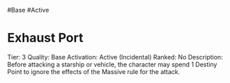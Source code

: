 #Base 
#Active 
# Exhaust Port
Tier: 3
Quality: Base
Activation: Active (Incidental)
Ranked: No
Description: Before attacking a starship or vehicle, the character may spend 1 Destiny Point to ignore the effects of the Massive rule for the attack.